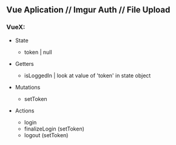 ## Vue Aplication // Imgur Auth // File Upload

### VueX:

- State
    - token | null

- Getters
    - isLoggedIn | look at value of 'token' in state object

- Mutations
    - setToken

- Actions
    - login
    - finalizeLogin (setToken)
    - logout (setToken)